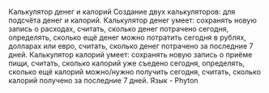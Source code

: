 Калькулятор денег и калорий
Создание двух калькуляторов: для подсчёта денег и калорий. 
Калькулятор денег умеет: сохранять новую запись о расходах, считать, сколько денег потрачено сегодня, определять, сколько ещё денег можно потратить сегодня в рублях, долларах или евро, считать, сколько денег потрачено за последние 7 дней. 
Калькулятор калорий умеет: сохранять новую запись о приёме пищи, считать, сколько калорий уже съедено сегодня, определять, сколько ещё калорий можно/нужно получить сегодня, считать, сколько калорий получено за последние 7 дней.
Язык - Phyton
